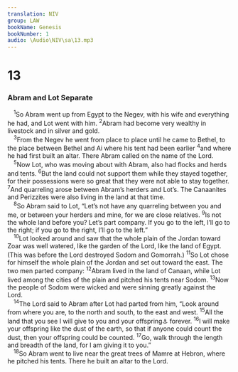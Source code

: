```yaml
---
translation: NIV
group: LAW
bookName: Genesis 
bookNumber: 1
audio: \Audio\NIV\sa\13.mp3
---
```


<div class="title"><h1>13</h1><h3>Abram and Lot Separate </h3></div>
<span class="verse sa_13_1"> <sup>1</sup>So Abram went up from Egypt to the Negev, with his wife and everything he had, and Lot went with him. </span>
<span class="verse sa_13_2"><sup>2</sup>Abram had become very wealthy in livestock and in silver and gold. <br/></span>
<span class="verse sa_13_3"> <sup>3</sup>From the Negev he went from place to place until he came to Bethel, to the place between Bethel and Ai where his tent had been earlier </span>
<span class="verse sa_13_4"><sup>4</sup>and where he had first built an altar. There Abram called on the name of the Lord. <br/></span>
<span class="verse sa_13_5"> <sup>5</sup>Now Lot, who was moving about with Abram, also had flocks and herds and tents. </span>
<span class="verse sa_13_6"><sup>6</sup>But the land could not support them while they stayed together, for their possessions were so great that they were not able to stay together. </span>
<span class="verse sa_13_7"><sup>7</sup>And quarreling arose between Abram’s herders and Lot’s. The Canaanites and Perizzites were also living in the land at that time. <br/></span>
<span class="verse sa_13_8"> <sup>8</sup>So Abram said to Lot, “Let’s not have any quarreling between you and me, or between your herders and mine, for we are close relatives. </span>
<span class="verse sa_13_9"><sup>9</sup>Is not the whole land before you? Let’s part company. If you go to the left, I’ll go to the right; if you go to the right, I’ll go to the left.” <br/></span>
<span class="verse sa_13_10"> <sup>10</sup>Lot looked around and saw that the whole plain of the Jordan toward Zoar was well watered, like the garden of the Lord, like the land of Egypt. (This was before the Lord destroyed Sodom and Gomorrah.) </span>
<span class="verse sa_13_11"><sup>11</sup>So Lot chose for himself the whole plain of the Jordan and set out toward the east. The two men parted company: </span>
<span class="verse sa_13_12"><sup>12</sup>Abram lived in the land of Canaan, while Lot lived among the cities of the plain and pitched his tents near Sodom. </span>
<span class="verse sa_13_13"><sup>13</sup>Now the people of Sodom were wicked and were sinning greatly against the Lord. <br/></span>
<span class="verse sa_13_14"> <sup>14</sup>The Lord said to Abram after Lot had parted from him, “Look around from where you are, to the north and south, to the east and west. </span>
<span class="verse sa_13_15"><sup>15</sup>All the land that you see I will give to you and your offspring<a data-toggle="tooltip" data-placement="bottom" title="Or seed ; also in verse 16">⚓</a> forever. </span>
<span class="verse sa_13_16"><sup>16</sup>I will make your offspring like the dust of the earth, so that if anyone could count the dust, then your offspring could be counted. </span>
<span class="verse sa_13_17"><sup>17</sup>Go, walk through the length and breadth of the land, for I am giving it to you.” <br/></span>
<span class="verse sa_13_18"> <sup>18</sup>So Abram went to live near the great trees of Mamre at Hebron, where he pitched his tents. There he built an altar to the Lord. <br/></span>
